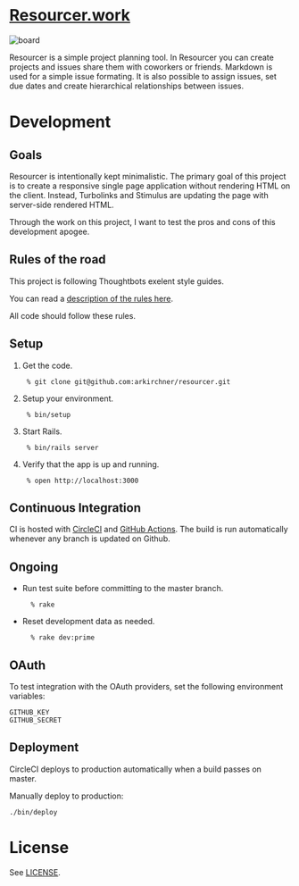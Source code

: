 [![<Resourcer>](https://circleci.com/gh/arkirchner/resourcer.svg?style=svg)](https://github.com/arkirchner/resourcer)

# [Resourcer.work](https://resourcer.work)

![`board`](https://dummyimage.com/1280x645/1c56e8/fff&text=Resourcer)

Resourcer is a simple project planning tool. In Resourcer you can create projects and issues share them with coworkers or friends. Markdown is used for a simple issue formating. It is also possible to assign issues, set due dates and create hierarchical relationships between issues.

# Development

## Goals

Resourcer is intentionally kept minimalistic. The primary goal of this project is to create a responsive single page application without rendering HTML on the client. Instead, Turbolinks and Stimulus are updating the page with server-side rendered HTML.

Through the work on this project, I want to test the pros and cons of this development apogee.

## Rules of the road

This project is following Thoughtbots exelent style guides.

You can read a [description of the rules here](https://github.com/thoughtbot/guides/tree/master/style).

All code should follow these rules.

## Setup

1. Get the code.

        % git clone git@github.com:arkirchner/resourcer.git

2. Setup your environment.

        % bin/setup

3. Start Rails.

        % bin/rails server

4. Verify that the app is up and running.

        % open http://localhost:3000

## Continuous Integration

CI is hosted with [CircleCI](https://circleci.com/gh/arkirchner/resourcer) and [GitHub Actions](https://github.com/arkirchner/resourcer/actions). The
build is run automatically whenever any branch is updated on Github.

## Ongoing

* Run test suite before committing to the master branch.

        % rake

* Reset development data as needed.

        % rake dev:prime

## OAuth

To test integration with the OAuth providers, set the following environment variables:

    GITHUB_KEY
    GITHUB_SECRET

## Deployment

CircleCI deploys to production automatically when a build passes on master.

Manually deploy to production:

    ./bin/deploy

# License

See [LICENSE](LICENSE).

